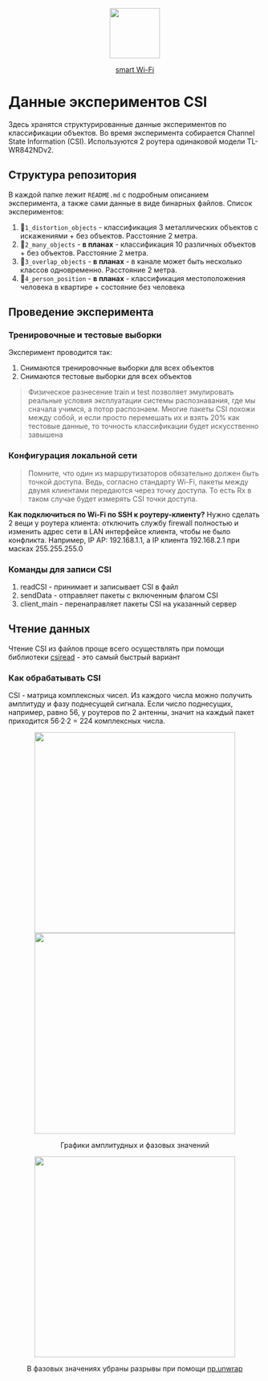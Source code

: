 <p align="center">
  <img src="https://user-images.githubusercontent.com/61945327/201756943-2d21f899-b0c4-41d5-adf6-2aa14e4c998e.png" height="100">
</p>

<p align="center">
  <a href="https://github.com/maksimio/smartwifi">smart Wi-Fi</a>
</p>

# Данные экспериментов CSI
Здесь хранятся структурированные данные экспериментов по классификации объектов. Во время эксперимента собирается Channel State Information (CSI). Используются 2 роутера одинаковой модели TL-WR842NDv2.

## Структура репозитория
В каждой папке лежит `README.md` с подробным описанием эксперимента, а также сами данные в виде бинарных файлов. Список экспериментов:

1. 📗`1_distortion_objects` - классификация 3 металлических объектов с искажениями + без объектов. Расстояние 2 метра.
2. 📕`2_many_objects` - __в планах__ - классификация 10 различных объектов + без объектов. Расстояние 2 метра.
3. 📕`3_overlap_objects` - __в планах__ - в канале может быть несколько классов одновременно. Расстояние 2 метра.
4. 📕`4_person_position` - __в планах__ - классификация местоположения человека в квартире + состояние без человека

## Проведение эксперимента

### Тренировочные и тестовые выборки
Эксперимент проводится так:
1. Снимаются тренировочные выборки для всех объектов
2. Снимаются тестовые выборки для всех объектов

> Физическое разнесение train и test позволяет эмулировать реальные условия эксплуатации системы распознавания, где мы сначала учимся, а потор распознаем. Многие пакеты CSI похожи между собой, и если просто перемешать их и взять 20% как тестовые данные, то точность классификации будет искусственно завышена

### Конфигурация локальной сети
> Помните, что один из маршрутизаторов обязательно должен быть точкой доступа. Ведь, согласно стандарту Wi-Fi, пакеты между двумя клиентами передаются через точку доступа. То есть Rx в таком случае будет измерять CSI точки доступа.

**Как подключиться по Wi-Fi по SSH к роутеру-клиенту?** Нужно сделать 2 вещи у роутера клиента: отключить службу firewall полностью и изменить адрес сети в LAN интерфейсе клиента, чтобы не было конфликта. Например, IP AP: 192.168.1.1, а IP клиента 192.168.2.1 при масках 255.255.255.0

### Команды для записи CSI
1. readCSI - принимает и записывает CSI в файл
2. sendData - отправляет пакеты с включенным флагом CSI
3. client_main - перенаправляет пакеты CSI на указанный сервер

## Чтение данных
Чтение CSI из файлов проще всего осуществлять при помощи библиотеки [csiread](https://github.com/citysu/csiread) - это самый быстрый вариант

### Как обрабатывать CSI
CSI - матрица комплексных чисел. Из каждого числа можно получить амплитуду и фазу поднесущей сигнала. Если число поднесущих, например, равно 56, у роутеров по 2 антенны, значит на каждый пакет приходится 56·2·2 = 224 комплексных числа.

<p align="center">
  <img src="https://user-images.githubusercontent.com/61945327/201776481-35438104-9964-44bc-a687-be6e21cc9881.png" width="400">
  <img src="https://user-images.githubusercontent.com/61945327/201776716-0e92a154-9c2c-4b8d-816d-9227fe8621cb.png" width="400">
</p>

<p align="center">
  Графики амплитудных и фазовых значений
</p>

<p align="center">
  <img src="https://user-images.githubusercontent.com/61945327/201777117-1227ec35-ce15-432d-b041-d6902d1f2646.png" width="400">
</p>

<p align="center">
  В фазовых значениях убраны разрывы при помощи <a href="https://numpy.org/doc/stable/reference/generated/numpy.unwrap.html">np.unwrap</a>
</p>
